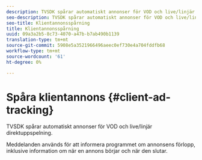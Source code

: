 ```yaml
---
description: TVSDK spårar automatiskt annonser för VOD och live/linjär direktuppspelning.
seo-description: TVSDK spårar automatiskt annonser för VOD och live/linjär direktuppspelning.
seo-title: Klientannonsspårning
title: Klientannonsspårning
uuid: 09a3a2b5-8c73-4070-a47b-b7ab490b1139
translation-type: tm+mt
source-git-commit: 5908e5a3521966496aeec0ef730e4a704fddfb68
workflow-type: tm+mt
source-wordcount: '61'
ht-degree: 0%

---
```



# Spåra klientannons {#client-ad-tracking}

TVSDK spårar automatiskt annonser för VOD och live/linjär direktuppspelning.

Meddelanden används för att informera programmet om annonsens förlopp, inklusive information om när en annons börjar och när den slutar.